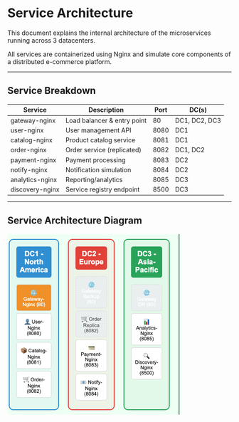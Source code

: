 # Service Architecture

This document explains the internal architecture of the microservices running across 3 datacenters.

All services are containerized using Nginx and simulate core components of a distributed e-commerce platform.

---

## Service Breakdown

| Service           | Description                      | Port | DC(s)      |
|------------------|----------------------------------|------|------------|
| gateway-nginx    | Load balancer & entry point      | 80   | DC1, DC2, DC3 |
| user-nginx       | User management API              | 8080 | DC1        |
| catalog-nginx    | Product catalog service          | 8081 | DC1        |
| order-nginx      | Order service (replicated)       | 8082 | DC1, DC2   |
| payment-nginx    | Payment processing               | 8083 | DC2        |
| notify-nginx     | Notification simulation          | 8084 | DC2        |
| analytics-nginx  | Reporting/analytics              | 8085 | DC3        |
| discovery-nginx  | Service registry endpoint        | 8500 | DC3        |

---

## Service Architecture Diagram 
![service-architecture](screenshot/service-architecture.png)